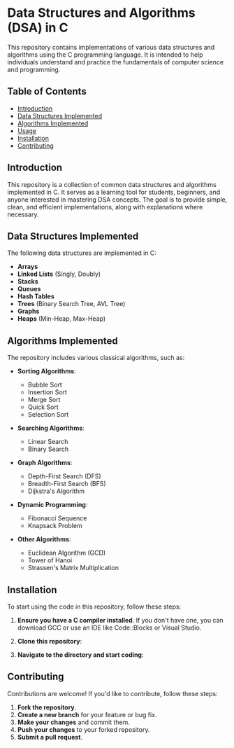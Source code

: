 

# Data Structures and Algorithms (DSA) in C

This repository contains implementations of various data structures and algorithms using the C programming language. It is intended to help individuals understand and practice the fundamentals of computer science and programming.

## Table of Contents

- [Introduction](#introduction)
- [Data Structures Implemented](#data-structures-implemented)
- [Algorithms Implemented](#algorithms-implemented)
- [Usage](#usage)
- [Installation](#installation)
- [Contributing](#contributing)


## Introduction

This repository is a collection of common data structures and algorithms implemented in C. It serves as a learning tool for students, beginners, and anyone interested in mastering DSA concepts. The goal is to provide simple, clean, and efficient implementations, along with explanations where necessary.

## Data Structures Implemented

The following data structures are implemented in C:

- **Arrays**
- **Linked Lists** (Singly, Doubly)
- **Stacks**
- **Queues**
- **Hash Tables**
- **Trees** (Binary Search Tree, AVL Tree)
- **Graphs**
- **Heaps** (Min-Heap, Max-Heap)

## Algorithms Implemented

The repository includes various classical algorithms, such as:

- **Sorting Algorithms**:
  - Bubble Sort
  - Insertion Sort
  - Merge Sort
  - Quick Sort
  - Selection Sort
  
- **Searching Algorithms**:
  - Linear Search
  - Binary Search
  
- **Graph Algorithms**:
  - Depth-First Search (DFS)
  - Breadth-First Search (BFS)
  - Dijkstra's Algorithm
  
- **Dynamic Programming**:
  - Fibonacci Sequence
  - Knapsack Problem
  
- **Other Algorithms**:
  - Euclidean Algorithm (GCD)
  - Tower of Hanoi
  - Strassen's Matrix Multiplication




## Installation

To start using the code in this repository, follow these steps:

1. **Ensure you have a C compiler installed**. If you don't have one, you can download GCC or use an IDE like Code::Blocks or Visual Studio.
2. **Clone this repository**:
   

3. **Navigate to the directory and start coding**:


## Contributing

Contributions are welcome! If you'd like to contribute, follow these steps:

1. **Fork the repository**.
2. **Create a new branch** for your feature or bug fix.
3. **Make your changes** and commit them.
4. **Push your changes** to your forked repository.
5. **Submit a pull request**.

